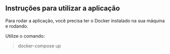## Instruções para utilizar a aplicação
<p>Para rodar a aplicação, você precisa ter o Docker instalado na sua máquina e rodando.</p>
<p>Utilize o comando:</p>

>docker-compose up
